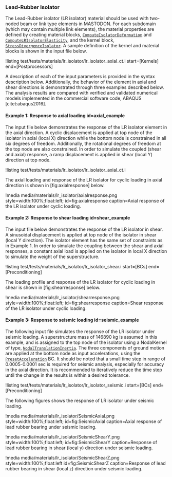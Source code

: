 ### Lead-Rubber Isolator

The Lead-Rubber isolator (LR isolator) material should be used with two-noded beam or link type elements in MASTODON.
For each subdomain (which may contain multiple link elements), the material properties are
defined by creating material blocks, [`ComputeIsolatorDeformation`](source/materials/ComputeIsolatorDeformation.md) and [`ComputeLRIsolatorElasticity`](source/materials/ComputeLRIsolatorElasticity.md),
and the kernel block, [`StressDivergenceIsolator`](source/materials/StressDivergenceIsolator,md).
A sample definition of the kernel and material blocks is shown in the input file below.

!listing test/tests/materials/lr_isolator/lr_isolator_axial_ct.i start=[Kernels] end=[Postprocessors]

A description of each of the input parameters is provided in the syntax description below.
Additionally, the behavior of the element in axial and shear directions is demonstrated
through three examples described below. The analysis results are compared with verified
and validated numerical models implemented in the commercial software code, ABAQUS [citet:abaqus2016].

#### Example 1: Response to axial loading id=axial_example

The input file below demonstrates the response of the LR isolator element in the axial direction. A
cyclic displacement is applied at top node of the isolator in axial (local X) direction while the
bottom node is constrained in all six degrees of freedom. Additionally, the rotational degrees of freedom at
the top node are also constrained. In order to simulate the coupled (shear and axial) response,
a ramp displacement is applied in shear (local Y) direction at top node.

!listing test/tests/materials/lr_isolator/lr_isolator_axial_ct.i

The axial loading and response of the LR isolator for cyclic loading in axial direction is shown in [fig:axialresponse] below.

!media media/materials/lr_isolator/axialresponse.png
       style=width:100%;float:left;
       id=fig:axialresponse
       caption=Axial response of the LR isolator under cyclic loading.

#### Example 2: Response to shear loading id=shear_example

The input file below demonstrates the response of the LR isolator in shear. A sinusoidal displacement
is applied at top node of the isolator in shear (local Y direction). The isolator element
has the same set of constraints as in Example 1. In order to simulate the coupling between
the shear and axial responses, a constant axial load is applied on the isolator in
local X direction to simulate the weight of the superstructure.

!listing test/tests/materials/lr_isolator/lr_isolator_shear.i start=[BCs] end=[Preconditioning]

The loading profile and response of the LR isolator for cyclic loading in shear is shown in
[fig:shearresponse] below.

!media media/materials/lr_isolator/shearresponse.png
      style=width:100%;float:left;
      id=fig:shearresponse
      caption=Shear response of the LR isolator under cyclic loading.

#### Example 3: Response to seismic loading id=seismic_example

The following input file simulates the response of the LR isolator under seismic loading. A superstructure
mass of 146890 kg is assumed in this example, and is assigned to the top node of the isolator using a NodalKernel
of type, [`NodalTranslationInertia`](source/nodalkernels/NodalTranslationalInertia.md). The three components of
ground motion are applied at the bottom node as input accelerations, using the
[`PresetAcceleration`](source/bcs/PresetAcceleration.md) BC. It should be noted that a small time step in range of
0.0005-0.0001 sec is required for seismic analysis, especially for accuracy in the axial direction. It is
recommended to iteratively reduce the time step until the change in the results is within a desired
tolerance.

!listing test/tests/materials/lr_isolator/lr_isolator_seismic.i start=[BCs] end=[Preconditioning]

The following figures shows the response of LR isolator under seismic loading.

!media media/materials/lr_isolator/SeismicAxial.png
       style=width:100%;float:left;
       id=fig:SeismicAxial
       caption=Axial response of lead rubber bearing under seismic loading.

!media media/materials/lr_isolator/SeismicShearY.png
       style=width:100%;float:left;
       id=fig:SeismicShearY
       caption=Response of lead rubber bearing in shear (local y) direction under seismic loading.

!media media/materials/lr_isolator/SeismicShearZ.png
       style=width:100%;float:left
       id=fig:SeismicShearZ
       caption=Response of lead rubber bearing in shear (local z) direction under seismic loading.
